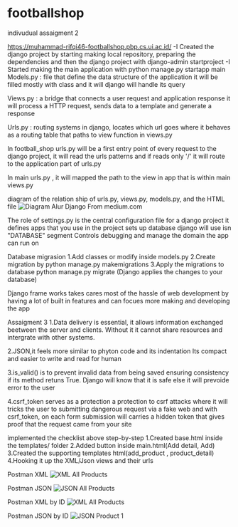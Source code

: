 # footballshop
indivudual assaigment 2


https://muhammad-rifqi46-footballshop.pbp.cs.ui.ac.id/
-I Created the django project by starting making local repository, preparing the dependencies and then the django project with
django-admin startproject 
-I Started making the main application with python manage.py startapp main 
Models.py : file that define the data structure of the application
it will be filled mostly with class and it will django will handle its query

Views.py : a bridge that connects a user request and application response
it will process a HTTP request, sends data to a template and generate a response

Urls.py : routing systems in django, locates which url goes where
it behaves as a routing table that paths to view function in views.py

In football_shop urls.py will be a first entry point of every request to the django project, it will read the urls patterns 
and if reads only '/' it will route to the application part of urls.py

In main urls.py , it will mapped the path to the view in app that is within main views.py

diagram of the relation ship of 
urls.py, views.py, models.py, and the HTML file
![Diagram Alur Django](https://miro.medium.com/v2/resize:fit:720/format:webp/1*8GLGtS0YYD1c8-QQZIshqw.png)
From medium.com

The role of settings.py is the central configuration file for a django project
it defines apps that you use in the project
sets up database django will use isn "DATABASE" segment
Controls debugging and manage the domain the app can run on


Database migrasion
1.Add classes or modify inside models.py
2.Create migration by python manage.py makemigrations
3.Apply the migrations to database python manage.py migrate (Django applies the changes to your database)

Django frame works takes cares most of the hassle of web development by having a lot of built in features and can focues more making and developing the app 









Assaigment 3
1.Data delivery is essential, it allows information exchanged beetween the server and clients. Without it  it cannot share resources and
intergrate with other systems.

2.JSON,it feels more similar to phyton code and its indentation
Its compact and easier to write and read for human

3.is_valid() is to prevent invalid data from being saved ensuring consistency
if its method retuns True. Django will know that it is safe
else it will prevoide error to the user

4.csrf_token serves as a protection a protection to csrf attacks
where it will tricks the user to submitting dangerous request via a fake web
and with csrf_token, on each form submission will carries a hidden token that gives proof that the request came from your site



implemented the checklist above step-by-step
1.Created base.html inside the templates/ folder 
2.Added button inside main.html(Add detail, Add)
3.Created the supporting templates html(add_product , product_detail)
4.Hooking it up the XML/Json views and their urls


Postman XML
![XML All Products](screenshots/xml.png)

Postman JSON
![JSON All Products](screenshots/json.png)


Postman XML by ID
![XML All Products](screenshots/xml_by_id1.png)


Postman JSON by ID
![JSON  Product 1](screenshots/json_by_id1.png)

